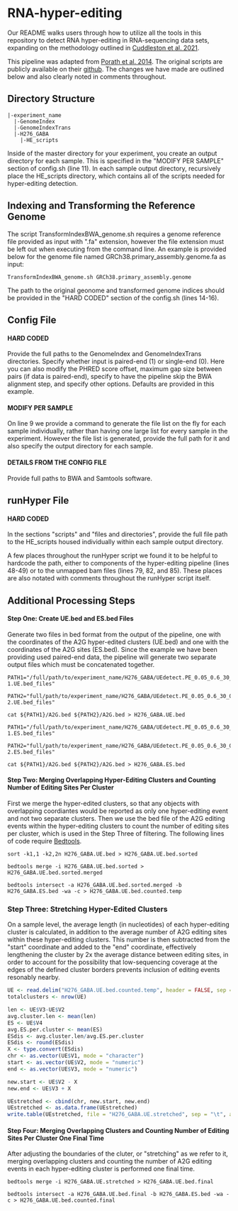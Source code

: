 # RNA-hyper-editing

Our README walks users through how to utilize all the tools in this repository to detect RNA hyper-editing in RNA-sequencing data sets, expanding on the methodology outlined in [Cuddleston et al. 2021](https://www.biorxiv.org/content/10.1101/2021.06.10.447947v1).

This pipeline was adapted from [Porath et al. 2014](https://www.nature.com/articles/ncomms5726). The original scripts are publicly available on their [github](https://github.com/hagitpt/Hyper-editing). The changes we have made are outlined below and also clearly noted in comments throughout.

## Directory Structure

```
|-experiment_name
  |-GenomeIndex
  |-GenomeIndexTrans
  |-H276_GABA
    |-HE_scripts
```
Inside of the master directory for your experiment, you create an output directory for each sample. This is specified in the "MODIFY PER SAMPLE" section of config.sh (line 11). In each sample output directory, recursively place the HE_scripts directory, which contains all of the scripts needed for hyper-editing detection.

## Indexing and Transforming the Reference Genome
The script TransformIndexBWA_genome.sh requires a genome reference file provided as input with ".fa" extension, however the file extension must be left out when executing from the command line. An example is provided below for the genome file named GRCh38.primary_assembly.genome.fa as input:
```shell
TransformIndexBWA_genome.sh GRCh38.primary_assembly.genome
```
The path to the original geonome and transformed genome indices should be provided in the "HARD CODED" section of the config.sh (lines 14-16).

## Config File
#### HARD CODED
Provide the full paths to the GenomeIndex and GenomeIndexTrans directories. Specify whether input is paired-end (1) or single-end (0). Here you can also modify the PHRED score offset, maximum gap size between pairs (if data is paired-end), specify to have the pipeline skip the BWA alignment step, and specify other options. Defaults are provided in this example.

#### MODIFY PER SAMPLE
On line 9 we provide a command to generate the file list on the fly for each sample individually, rather than having one large list for every sample in the experiment. However the file list is generated, provide the full path for it and also specify the output directory for each sample.

#### DETAILS FROM THE CONFIG FILE
Provide full paths to BWA and Samtools software.

## runHyper File
#### HARD CODED
In the sections "scripts" and "files and directories", provide the full file path to the HE_scripts housed individually within each sample output directory.

A few places throughout the runHyper script we found it to be helpful to hardcode the path, either to components of the hyper-editing pipeline (lines 48-49) or to the unmapped bam files (lines 79, 82, and 85). These places are also notated with comments throughout the runHyper script itself.

## Additional Processing Steps
#### Step One: Create UE.bed and ES.bed Files
Generate two files in bed format from the output of the pipeline, one with the coordinates of the A2G hyper-edited clusters (UE.bed) and one with the coordinates of the A2G sites (ES.bed). Since the example we have been providing used paired-end data, the pipeline will generate two separate output files which must be concatenated together.

```shell
PATH1="/full/path/to/experiment_name/H276_GABA/UEdetect.PE_0.05_0.6_30_0.6_0.1_0.8_0.2/H276_GABA-1.UE.bed_files"

PATH2="full/path/to/experiment_name/H276_GABA/UEdetect.PE_0.05_0.6_30_0.6_0.1_0.8_0.2/H276_GABA-2.UE.bed_files"

cat ${PATH1}/A2G.bed ${PATH2}/A2G.bed > H276_GABA.UE.bed
```

```shell
PATH1="/full/path/to/experiment_name/H276_GABA/UEdetect.PE_0.05_0.6_30_0.6_0.1_0.8_0.2/H276_GABA-1.ES.bed_files"

PATH2="full/path/to/experiment_name/H276_GABA/UEdetect.PE_0.05_0.6_30_0.6_0.1_0.8_0.2/H276_GABA-2.ES.bed_files"

cat ${PATH1}/A2G.bed ${PATH2}/A2G.bed > H276_GABA.ES.bed
```

#### Step Two: Merging Overlapping Hyper-Editing Clusters and Counting Number of Editing Sites Per Cluster
First we merge the hyper-edited clusters, so that any objects with overlapping coordiantes would be reported as only one hyper-editing event and not two separate clusters. Then we use the bed file of the A2G editing events within the hyper-editing clusters to count the number of editing sites per cluster, which is used in the Step Three of filtering. The following lines of code require [Bedtools](https://bedtools.readthedocs.io/en/latest/content/bedtools-suite.html).

```shell
sort -k1,1 -k2,2n H276_GABA.UE.bed > H276_GABA.UE.bed.sorted

bedtools merge -i H276_GABA.UE.bed.sorted > H276_GABA.UE.bed.sorted.merged

bedtools intersect -a H276_GABA.UE.bed.sorted.merged -b H276_GABA.ES.bed -wa -c > H276_GABA.UE.bed.counted.temp
```

###  Step Three: Stretching Hyper-Edited Clusters
On a sample level, the average length (in nucleotides) of each hyper-editing cluster is calculated, in addition to the average number of A2G editing sites within these hyper-editing clusters. This number is then subtracted from the "start" coordinate and added to the "end" coordinate, effectively lengthening the cluster by 2x the average distance between editing sites, in order to account for the possibility that low-sequencing coverage at the edges of the defined cluster borders prevents inclusion of editing events resonably nearby.

```R
UE <- read.delim("H276_GABA.UE.bed.counted.temp", header = FALSE, sep = "\t")
totalclusters <- nrow(UE)

len <- UE$V3-UE$V2
avg.cluster.len <- mean(len)
ES <- UE$V4
avg.ES.per.cluster <- mean(ES)
ESdis <- avg.cluster.len/avg.ES.per.cluster
ESdis <- round(ESdis)
X <- type.convert(ESdis)
chr <- as.vector(UE$V1, mode = "character")
start <- as.vector(UE$V2, mode = "numeric")
end <- as.vector(UE$V3, mode = "numeric")

new.start <- UE$V2 - X
new.end <- UE$V3 + X

UEstretched <- cbind(chr, new.start, new.end)
UEstretched <- as.data.frame(UEstretched)
write.table(UEstretched, file = "H276_GABA.UE.stretched", sep = "\t", append = FALSE, quote = FALSE, col.names = FALSE, row.names = FALSE)

```

#### Step Four: Merging Overlapping Clusters and Counting Number of Editing Sites Per Cluster One Final Time
After adjusting the boundaries of the cluter, or "stretching" as we refer to it, merging overlapping clusters and counting the number of A2G editing events in each hyper-editing cluster is performed one final time.

```shell
bedtools merge -i H276_GABA.UE.stretched > H276_GABA.UE.bed.final

bedtools intersect -a H276_GABA.UE.bed.final -b H276_GABA.ES.bed -wa -c > H276_GABA.UE.bed.counted.final

```
